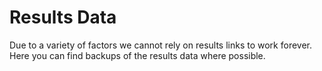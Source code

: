 # Results Data

Due to a variety of factors we cannot rely on results links to work forever. Here you can find backups of the results data where possible.